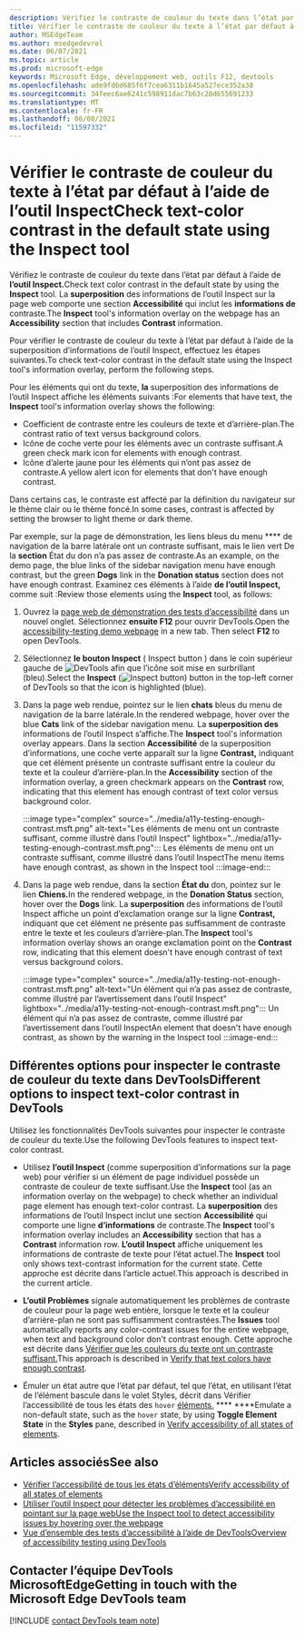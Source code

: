 ```yaml
---
description: Vérifiez le contraste de couleur du texte dans l’état par défaut à l’aide de la superposition d’informations de l’outil Inspect sur la page, qui comporte une section Accessibilité qui inclut les informations de contraste.
title: Vérifier le contraste de couleur du texte à l’état par défaut à l’aide de l’outil Inspect
author: MSEdgeTeam
ms.author: msedgedevrel
ms.date: 06/07/2021
ms.topic: article
ms.prod: microsoft-edge
keywords: Microsoft Edge, développement web, outils F12, devtools
ms.openlocfilehash: ade9fd6d685f6f7cea6311b1645a527ece352a38
ms.sourcegitcommit: 34feec6ae6241c598911dac7b63c28d655691233
ms.translationtype: MT
ms.contentlocale: fr-FR
ms.lasthandoff: 06/08/2021
ms.locfileid: "11597332"
---
```

# <a name="check-text-color-contrast-in-the-default-state-using-the-inspect-tool"></a><span data-ttu-id="f43af-104">Vérifier le contraste de couleur du texte à l’état par défaut à l’aide de l’outil Inspect</span><span class="sxs-lookup"><span data-stu-id="f43af-104">Check text-color contrast in the default state using the Inspect tool</span></span>

<!-- Inspect tool: information overlay: Accessibility section: Contrast row -->

<span data-ttu-id="f43af-105">Vérifiez le contraste de couleur du texte dans l’état par défaut à l’aide de **l’outil Inspect.**</span><span class="sxs-lookup"><span data-stu-id="f43af-105">Check text color contrast in the default state by using the **Inspect** tool.</span></span>  <span data-ttu-id="f43af-106">La **superposition** des informations de l’outil Inspect sur la page web comporte une section **Accessibilité** qui inclut les **informations de** contraste.</span><span class="sxs-lookup"><span data-stu-id="f43af-106">The **Inspect** tool's information overlay on the webpage has an **Accessibility** section that includes **Contrast** information.</span></span>

<span data-ttu-id="f43af-107">Pour vérifier le contraste de couleur du texte à l’état par défaut à l’aide de la superposition d’informations de l’outil Inspect, effectuez les étapes suivantes.</span><span class="sxs-lookup"><span data-stu-id="f43af-107">To check text-color contrast in the default state using the Inspect tool's information overlay, perform the following steps.</span></span>

<!-- Inspect tool -->
<span data-ttu-id="f43af-108">Pour les éléments qui ont du texte, **la** superposition des informations de l’outil Inspect affiche les éléments suivants :</span><span class="sxs-lookup"><span data-stu-id="f43af-108">For elements that have text, the **Inspect** tool's information overlay shows the following:</span></span>
*  <span data-ttu-id="f43af-109">Coefficient de contraste entre les couleurs de texte et d’arrière-plan.</span><span class="sxs-lookup"><span data-stu-id="f43af-109">The contrast ratio of text versus background colors.</span></span>
*  <span data-ttu-id="f43af-110">Icône de coche verte pour les éléments avec un contraste suffisant.</span><span class="sxs-lookup"><span data-stu-id="f43af-110">A green check mark icon for elements with enough contrast.</span></span>
*  <span data-ttu-id="f43af-111">Icône d’alerte jaune pour les éléments qui n’ont pas assez de contraste.</span><span class="sxs-lookup"><span data-stu-id="f43af-111">A yellow alert icon for elements that don't have enough contrast.</span></span>

<span data-ttu-id="f43af-112">Dans certains cas, le contraste est affecté par la définition du navigateur sur le thème clair ou le thème foncé.</span><span class="sxs-lookup"><span data-stu-id="f43af-112">In some cases, contrast is affected by setting the browser to light theme or dark theme.</span></span>

<span data-ttu-id="f43af-113">Par exemple, sur la page de démonstration, les liens bleus du menu \*\*\*\* de navigation de la barre latérale ont un contraste suffisant, mais le lien vert De la **section** État du don n’a pas assez de contraste.</span><span class="sxs-lookup"><span data-stu-id="f43af-113">As an example, on the demo page, the blue links of the sidebar navigation menu have enough contrast, but the green **Dogs** link in the **Donation status** section does not have enough contrast.</span></span>  <span data-ttu-id="f43af-114">Examinez ces éléments à l’aide **de l’outil Inspect,** comme suit :</span><span class="sxs-lookup"><span data-stu-id="f43af-114">Review those elements using the **Inspect** tool, as follows:</span></span>

1.  <span data-ttu-id="f43af-115">Ouvrez la [page web de démonstration des tests d’accessibilité][DevToolsA11yErrorsDemopage] dans un nouvel onglet.  Sélectionnez **ensuite F12** pour ouvrir DevTools.</span><span class="sxs-lookup"><span data-stu-id="f43af-115">Open the [accessibility-testing demo webpage][DevToolsA11yErrorsDemopage] in a new tab.  Then select **F12** to open DevTools.</span></span>

1.  <span data-ttu-id="f43af-116">Sélectionnez **le bouton Inspect** \( Inspect button \) dans le coin supérieur gauche de ![ DevTools afin que l’icône soit mise en surbrillant ](../media/inspect-icon.msft.png) (bleu).</span><span class="sxs-lookup"><span data-stu-id="f43af-116">Select the **Inspect** \(![Inspect button](../media/inspect-icon.msft.png)\) button in the top-left corner of DevTools so that the icon is highlighted (blue).</span></span>

1.  <span data-ttu-id="f43af-117">Dans la page web rendue, pointez sur le lien **chats** bleus du menu de navigation de la barre latérale.</span><span class="sxs-lookup"><span data-stu-id="f43af-117">In the rendered webpage, hover over the blue **Cats** link of the sidebar navigation menu.</span></span>  <span data-ttu-id="f43af-118">La **superposition des** informations de l’outil Inspect s’affiche.</span><span class="sxs-lookup"><span data-stu-id="f43af-118">The **Inspect** tool's information overlay appears.</span></span>  <span data-ttu-id="f43af-119">Dans la section **Accessibilité** de la superposition d’informations, une coche verte apparaît sur la ligne **Contrast,** indiquant que cet élément présente un contraste suffisant entre la couleur du texte et la couleur d’arrière-plan.</span><span class="sxs-lookup"><span data-stu-id="f43af-119">In the **Accessibility** section of the information overlay, a green checkmark appears on the **Contrast** row, indicating that this element has enough contrast of text color versus background color.</span></span>

    :::image type="complex" source="../media/a11y-testing-enough-contrast.msft.png" alt-text="Les éléments de menu ont un contraste suffisant, comme illustré dans l’outil Inspect" lightbox="../media/a11y-testing-enough-contrast.msft.png":::
        <span data-ttu-id="f43af-121">Les éléments de menu ont un contraste suffisant, comme illustré dans l’outil Inspect</span><span class="sxs-lookup"><span data-stu-id="f43af-121">The menu items have enough contrast, as shown in the Inspect tool</span></span>
    :::image-end:::

1.  <span data-ttu-id="f43af-122">Dans la page web rendue, dans la section **État du** don, pointez sur le lien **Chiens.**</span><span class="sxs-lookup"><span data-stu-id="f43af-122">In the rendered webpage, in the **Donation Status** section, hover over the **Dogs** link.</span></span>  <span data-ttu-id="f43af-123">La **superposition** des informations de l’outil Inspect affiche un point d’exclamation orange sur la ligne **Contrast,** indiquant que cet élément ne présente pas suffisamment de contraste entre le texte et les couleurs d’arrière-plan.</span><span class="sxs-lookup"><span data-stu-id="f43af-123">The **Inspect** tool's information overlay shows an orange exclamation point on the **Contrast** row, indicating that this element doesn't have enough contrast of text versus background colors.</span></span>

    :::image type="complex" source="../media/a11y-testing-not-enough-contrast.msft.png" alt-text="Un élément qui n’a pas assez de contraste, comme illustré par l’avertissement dans l’outil Inspect" lightbox="../media/a11y-testing-not-enough-contrast.msft.png":::
        <span data-ttu-id="f43af-125">Un élément qui n’a pas assez de contraste, comme illustré par l’avertissement dans l’outil Inspect</span><span class="sxs-lookup"><span data-stu-id="f43af-125">An element that doesn't have enough contrast, as shown by the warning in the Inspect tool</span></span>
    :::image-end:::


## <a name="different-options-to-inspect-text-color-contrast-in-devtools"></a><span data-ttu-id="f43af-126">Différentes options pour inspecter le contraste de couleur du texte dans DevTools</span><span class="sxs-lookup"><span data-stu-id="f43af-126">Different options to inspect text-color contrast in DevTools</span></span>

<span data-ttu-id="f43af-127">Utilisez les fonctionnalités DevTools suivantes pour inspecter le contraste de couleur du texte.</span><span class="sxs-lookup"><span data-stu-id="f43af-127">Use the following DevTools features to inspect text-color contrast.</span></span>

*  <span data-ttu-id="f43af-128">Utilisez **l’outil Inspect** (comme superposition d’informations sur la page web) pour vérifier si un élément de page individuel possède un contraste de couleur de texte suffisant.</span><span class="sxs-lookup"><span data-stu-id="f43af-128">Use the **Inspect** tool (as an information overlay on the webpage) to check whether an individual page element has enough text-color contrast.</span></span>  <span data-ttu-id="f43af-129">La **superposition** des informations de l’outil Inspect inclut une section **Accessibilité** qui comporte une ligne **d’informations** de contraste.</span><span class="sxs-lookup"><span data-stu-id="f43af-129">The **Inspect** tool's information overlay includes an **Accessibility** section that has a **Contrast** information row.</span></span>  <span data-ttu-id="f43af-130">**L’outil Inspect** affiche uniquement les informations de contraste de texte pour l’état actuel.</span><span class="sxs-lookup"><span data-stu-id="f43af-130">The **Inspect** tool only shows text-contrast information for the current state.</span></span>  <span data-ttu-id="f43af-131">Cette approche est décrite dans l’article actuel.</span><span class="sxs-lookup"><span data-stu-id="f43af-131">This approach is described in the current article.</span></span>

*  <span data-ttu-id="f43af-132">**L’outil Problèmes** signale automatiquement les problèmes de contraste de couleur pour la page web entière, lorsque le texte et la couleur d’arrière-plan ne sont pas suffisamment contrastées.</span><span class="sxs-lookup"><span data-stu-id="f43af-132">The **Issues** tool automatically reports any color-contrast issues for the entire webpage, when text and background color don't contrast enough.</span></span>  <span data-ttu-id="f43af-133">Cette approche est décrite dans [Vérifier que les couleurs du texte ont un contraste suffisant.](test-issues-tool.md#verify-that-text-colors-have-enough-contrast)</span><span class="sxs-lookup"><span data-stu-id="f43af-133">This approach is described in [Verify that text colors have enough contrast](test-issues-tool.md#verify-that-text-colors-have-enough-contrast).</span></span>

*  <span data-ttu-id="f43af-134">Émuler un état autre que l’état par défaut, tel que l’état, en utilisant l’état de l’élément bascule dans le volet Styles, décrit dans Vérifier l’accessibilité de tous les états des `hover` [éléments.](test-inspect-states.md) \*\*\*\* \*\*\*\*</span><span class="sxs-lookup"><span data-stu-id="f43af-134">Emulate a non-default state, such as the `hover` state, by using **Toggle Element State** in the **Styles** pane, described in [Verify accessibility of all states of elements](test-inspect-states.md).</span></span>


## <a name="see-also"></a><span data-ttu-id="f43af-135">Articles associés</span><span class="sxs-lookup"><span data-stu-id="f43af-135">See also</span></span>

*  [<span data-ttu-id="f43af-136">Vérifier l’accessibilité de tous les états d’éléments</span><span class="sxs-lookup"><span data-stu-id="f43af-136">Verify accessibility of all states of elements</span></span>][DevtoolsAccessibilityTestInspectStates]
*  [<span data-ttu-id="f43af-137">Utiliser l’outil Inspect pour détecter les problèmes d’accessibilité en pointant sur la page web</span><span class="sxs-lookup"><span data-stu-id="f43af-137">Use the Inspect tool to detect accessibility issues by hovering over the webpage</span></span>](test-inspect-tool.md)
*  [<span data-ttu-id="f43af-138">Vue d’ensemble des tests d’accessibilité à l’aide de DevTools</span><span class="sxs-lookup"><span data-stu-id="f43af-138">Overview of accessibility testing using DevTools</span></span>](accessibility-testing-in-devtools.md)


## <a name="getting-in-touch-with-the-microsoft-edge-devtools-team"></a><span data-ttu-id="f43af-139">Contacter l’équipe DevTools MicrosoftEdge</span><span class="sxs-lookup"><span data-stu-id="f43af-139">Getting in touch with the Microsoft Edge DevTools team</span></span>  

[!INCLUDE [contact DevTools team note](../includes/contact-devtools-team-note.md)]  


<!-- links -->
[DevtoolsAccessibilityTestInspectStates]: test-inspect-states.md "Vérifier l’accessibilité de tous les états des éléments | Documents Microsoft"
[DevToolsA11yErrorsDemopage]: https://microsoftedge.github.io/DevToolsSamples/a11y-testing/page-with-errors.html "Page web de démonstration de test d’accessibilité | GitHub"
